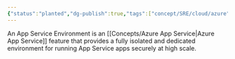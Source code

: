 ```yaml
---
{"status":"planted","dg-publish":true,"tags":["concept/SRE/cloud/azure"],"definition":"An App Service Environment (ASE) is a single-tenant deployment of the Azure App Service that runs in your virtual network.","type":"term","aliases":["ASE"],"ms-learn-url":"https://learn.microsoft.com/en-us/azure/app-service/networking-features#app-service-environment","creation_date":"2024-05-02 22:00","permalink":"/concepts/application-service-environment/","dgPassFrontmatter":true}
---
```


An App Service Environment is an [[Concepts/Azure App Service\|Azure App Service]] feature that provides a fully isolated and dedicated environment for running App Service apps securely at high scale.
